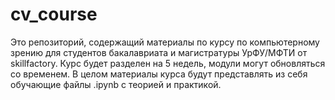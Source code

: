 # cv_course

Это репозиторий, содержащий материалы по курсу по компьютерному зрению для 
студентов бакалавриата и магистратуры УрФУ/МФТИ от skillfactory. Курс будет разделен на 5
недель, модули могут обновляться со временем. В целом материалы
курса будут представлять из себя обучающие файлы .ipynb с теорией
и практикой.
